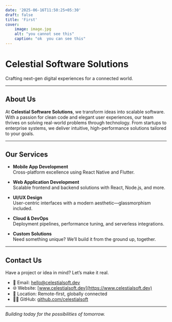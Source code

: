```yaml
---
date: '2025-06-16T11:50:25+05:30'
draft: false
title: 'First'
cover: 
    image: image.jpg
    alt: "you cannot see this"
    caption: "ok  you can see this"
---
```



#  Celestial Software Solutions

Crafting next-gen digital experiences for a connected world.

---

##  About Us

At **Celestial Software Solutions**, we transform ideas into scalable software. With a passion for clean code and elegant user experiences, our team thrives on solving real-world problems through technology. From startups to enterprise systems, we deliver intuitive, high-performance solutions tailored to your goals.

---

##  Our Services

- **Mobile App Development**  
  Cross-platform excellence using React Native and Flutter.

- **Web Application Development**  
  Scalable frontend and backend solutions with React, Node.js, and more.

- **UI/UX Design**  
  User-centric interfaces with a modern aesthetic—glassmorphism included.

- **Cloud & DevOps**  
  Deployment pipelines, performance tuning, and serverless integrations.

- **Custom Solutions**  
  Need something unique? We’ll build it from the ground up, together.

---

##  Contact Us

Have a project or idea in mind? Let’s make it real.

- 📧 Email: hello@celestialsoft.dev  
- 🌐 Website: [www.celestialsoft.dev](https://www.celestialsoft.dev)  
- 📍 Location: Remote-first, globally connected  
- 🧑‍💻 GitHub: [github.com/celestialsoft](https://github.com/celestialsoft)

---

*Building today for the possibilities of tomorrow.*